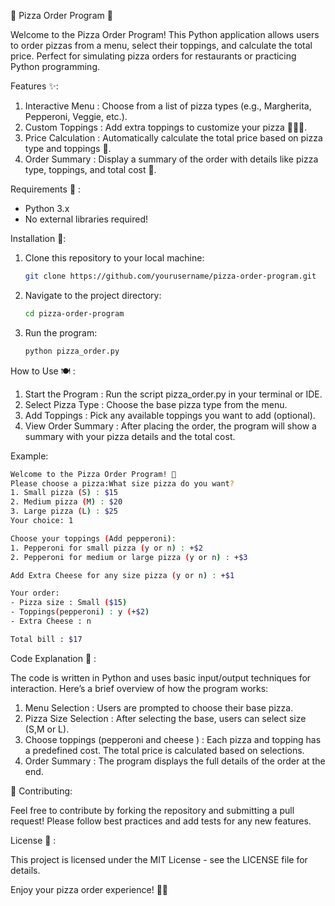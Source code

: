 🍕 Pizza Order Program 🍕

Welcome to the Pizza Order Program! This Python application allows users to order pizzas from a menu, select their toppings, and calculate the total price. Perfect for simulating pizza orders for restaurants or practicing Python programming.


Features ✨: 

1) Interactive Menu : Choose from a list of pizza types (e.g., Margherita, Pepperoni, Veggie, etc.).
2) Custom Toppings : Add extra toppings to customize your pizza 🍅🧀🍄.
3) Price Calculation : Automatically calculate the total price based on pizza type and toppings 💸.
4) Order Summary : Display a summary of the order with details like pizza type, toppings, and total cost 📜.


Requirements 🧰 :

* Python 3.x
* No external libraries required!
  

Installation 🔧: 

1) Clone this repository to your local machine:
   ```bash
   git clone https://github.com/yourusername/pizza-order-program.git
   ```

2) Navigate to the project directory:
   ```bash
   cd pizza-order-program
   ```

3) Run the program:
   ```bash
   python pizza_order.py
   ```

How to Use 🍽️ :

1) Start the Program : Run the script pizza_order.py in your terminal or IDE.
2) Select Pizza Type : Choose the base pizza type from the menu.
3) Add Toppings : Pick any available toppings you want to add (optional).
4) View Order Summary : After placing the order, the program will show a summary with your pizza details and the total cost.


   
Example:

```bash
Welcome to the Pizza Order Program! 🍕
Please choose a pizza:What size pizza do you want?
1. Small pizza (S) : $15
2. Medium pizza (M) : $20
3. Large pizza (L) : $25
Your choice: 1

Choose your toppings (Add pepperoni):
1. Pepperoni for small pizza (y or n) : +$2
2. Pepperoni for medium or large pizza (y or n) : +$3

Add Extra Cheese for any size pizza (y or n) : +$1

Your order:
- Pizza size : Small ($15)
- Toppings(pepperoni) : y (+$2)
- Extra Cheese : n

Total bill : $17

```



Code Explanation 📝 : 

The code is written in Python and uses basic input/output techniques for interaction. Here’s a brief overview of how the program works:

1) Menu Selection : Users are prompted to choose their base pizza.
2) Pizza Size Selection : After selecting the base, users can select size (S,M or L).
3) Choose toppings (pepperoni and cheese ) : Each pizza and topping has a predefined cost. The total price is calculated based on selections.
4) Order Summary : The program displays the full details of the order at the end.
   



👥 Contributing:

Feel free to contribute by forking the repository and submitting a pull request! Please follow best practices and add tests for any new features.




License 📄 : 

This project is licensed under the MIT License - see the LICENSE file for details.




Enjoy your pizza order experience! 🍕😊


